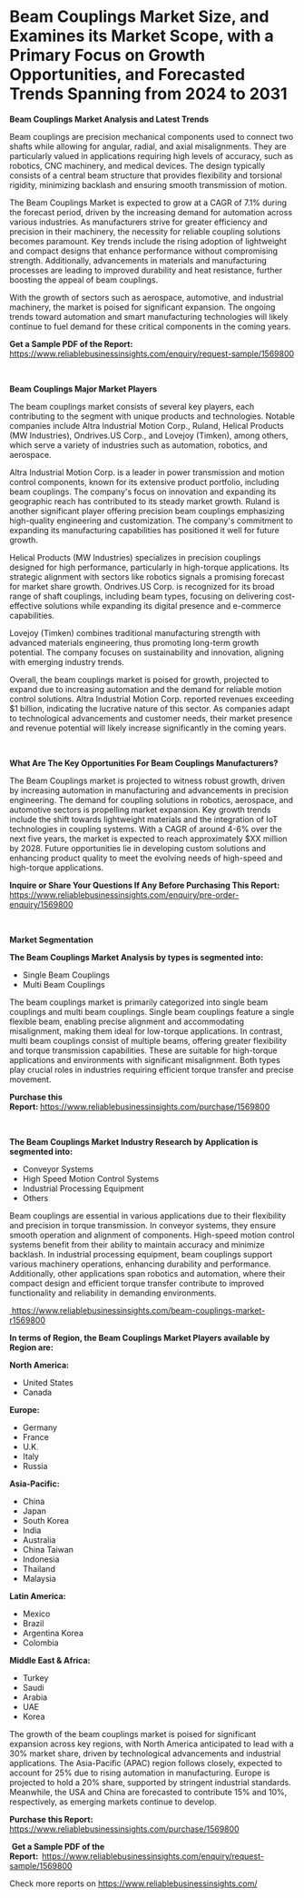 <p><h1>Beam Couplings Market Size, and Examines its Market Scope, with a Primary Focus on Growth Opportunities, and Forecasted Trends Spanning from 2024 to 2031</h1></p><p><strong>Beam Couplings Market Analysis and Latest Trends</strong></p>
<p><p>Beam couplings are precision mechanical components used to connect two shafts while allowing for angular, radial, and axial misalignments. They are particularly valued in applications requiring high levels of accuracy, such as robotics, CNC machinery, and medical devices. The design typically consists of a central beam structure that provides flexibility and torsional rigidity, minimizing backlash and ensuring smooth transmission of motion.</p><p>The Beam Couplings Market is expected to grow at a CAGR of 7.1% during the forecast period, driven by the increasing demand for automation across various industries. As manufacturers strive for greater efficiency and precision in their machinery, the necessity for reliable coupling solutions becomes paramount. Key trends include the rising adoption of lightweight and compact designs that enhance performance without compromising strength. Additionally, advancements in materials and manufacturing processes are leading to improved durability and heat resistance, further boosting the appeal of beam couplings.</p><p>With the growth of sectors such as aerospace, automotive, and industrial machinery, the market is poised for significant expansion. The ongoing trends toward automation and smart manufacturing technologies will likely continue to fuel demand for these critical components in the coming years.</p></p>
<p><strong>Get a Sample PDF of the Report:&nbsp;</strong> <a href="https://www.reliablebusinessinsights.com/enquiry/request-sample/1569800?utm_campaign=60&utm_medium=2&utm_source=Github&utm_content=ia&utm_term=29122024&utm_id=beam-couplings">https://www.reliablebusinessinsights.com/enquiry/request-sample/1569800</a></p>
<p>&nbsp;</p>
<p><strong>Beam Couplings Major Market Players</strong></p>
<p><p>The beam couplings market consists of several key players, each contributing to the segment with unique products and technologies. Notable companies include Altra Industrial Motion Corp., Ruland, Helical Products (MW Industries), Ondrives.US Corp., and Lovejoy (Timken), among others, which serve a variety of industries such as automation, robotics, and aerospace.</p><p>Altra Industrial Motion Corp. is a leader in power transmission and motion control components, known for its extensive product portfolio, including beam couplings. The company's focus on innovation and expanding its geographic reach has contributed to its steady market growth. Ruland is another significant player offering precision beam couplings emphasizing high-quality engineering and customization. The company's commitment to expanding its manufacturing capabilities has positioned it well for future growth.</p><p>Helical Products (MW Industries) specializes in precision couplings designed for high performance, particularly in high-torque applications. Its strategic alignment with sectors like robotics signals a promising forecast for market share growth. Ondrives.US Corp. is recognized for its broad range of shaft couplings, including beam types, focusing on delivering cost-effective solutions while expanding its digital presence and e-commerce capabilities.</p><p>Lovejoy (Timken) combines traditional manufacturing strength with advanced materials engineering, thus promoting long-term growth potential. The company focuses on sustainability and innovation, aligning with emerging industry trends.</p><p>Overall, the beam couplings market is poised for growth, projected to expand due to increasing automation and the demand for reliable motion control solutions. Altra Industrial Motion Corp. reported revenues exceeding $1 billion, indicating the lucrative nature of this sector. As companies adapt to technological advancements and customer needs, their market presence and revenue potential will likely increase significantly in the coming years.</p></p>
<p>&nbsp;</p>
<p><strong>What Are The Key Opportunities For Beam Couplings Manufacturers?</strong></p>
<p><p>The Beam Couplings market is projected to witness robust growth, driven by increasing automation in manufacturing and advancements in precision engineering. The demand for coupling solutions in robotics, aerospace, and automotive sectors is propelling market expansion. Key growth trends include the shift towards lightweight materials and the integration of IoT technologies in coupling systems. With a CAGR of around 4-6% over the next five years, the market is expected to reach approximately $XX million by 2028. Future opportunities lie in developing custom solutions and enhancing product quality to meet the evolving needs of high-speed and high-torque applications.</p></p>
<p><strong>Inquire or Share Your Questions If Any Before Purchasing This Report:</strong> <a href="https://www.reliablebusinessinsights.com/enquiry/pre-order-enquiry/1569800?utm_campaign=60&utm_medium=2&utm_source=Github&utm_content=ia&utm_term=29122024&utm_id=beam-couplings">https://www.reliablebusinessinsights.com/enquiry/pre-order-enquiry/1569800</a></p>
<p>&nbsp;</p>
<p><strong>Market Segmentation</strong></p>
<p><strong>The Beam Couplings Market Analysis by types is segmented into:</strong></p>
<p><ul><li>Single Beam Couplings</li><li>Multi Beam Couplings</li></ul></p>
<p><p>The beam couplings market is primarily categorized into single beam couplings and multi beam couplings. Single beam couplings feature a single flexible beam, enabling precise alignment and accommodating misalignment, making them ideal for low-torque applications. In contrast, multi beam couplings consist of multiple beams, offering greater flexibility and torque transmission capabilities. These are suitable for high-torque applications and environments with significant misalignment. Both types play crucial roles in industries requiring efficient torque transfer and precise movement.</p></p>
<p><strong>Purchase this Report:&nbsp;</strong><a href="https://www.reliablebusinessinsights.com/purchase/1569800?utm_campaign=60&utm_medium=2&utm_source=Github&utm_content=ia&utm_term=29122024&utm_id=beam-couplings">https://www.reliablebusinessinsights.com/purchase/1569800</a></p>
<p>&nbsp;</p>
<p><strong>The Beam Couplings Market Industry Research by Application is segmented into:</strong></p>
<p><ul><li>Conveyor Systems</li><li>High Speed Motion Control Systems</li><li>Industrial Processing Equipment</li><li>Others</li></ul></p>
<p><p>Beam couplings are essential in various applications due to their flexibility and precision in torque transmission. In conveyor systems, they ensure smooth operation and alignment of components. High-speed motion control systems benefit from their ability to maintain accuracy and minimize backlash. In industrial processing equipment, beam couplings support various machinery operations, enhancing durability and performance. Additionally, other applications span robotics and automation, where their compact design and efficient torque transfer contribute to improved functionality and reliability in demanding environments.</p></p>
<p><a href="https://www.reliablebusinessinsights.com/beam-couplings-market-r1569800?utm_campaign=60&utm_medium=2&utm_source=Github&utm_content=ia&utm_term=29122024&utm_id=beam-couplings">&nbsp;https://www.reliablebusinessinsights.com/beam-couplings-market-r1569800</a></p>
<p><strong>In terms of Region, the Beam Couplings Market Players available by Region are:</strong></p>
<p>
    <p> <strong> North America: </strong>
        <ul>
            <li>United States</li>
            <li>Canada</li>
        </ul>
        </p> 
    <p> <strong> Europe: </strong>
        <ul>
            <li>Germany</li>
            <li>France</li>
            <li>U.K.</li>
            <li>Italy</li>
            <li>Russia</li>
        </ul>
        </p> 
    <p> <strong> Asia-Pacific: </strong>
        <ul>
            <li>China</li>
            <li>Japan</li>
            <li>South Korea</li>
            <li>India</li>
            <li>Australia</li>
            <li>China Taiwan</li>
            <li>Indonesia</li>
            <li>Thailand</li>
            <li>Malaysia</li>
        </ul>
        </p> 
    <p> <strong> Latin America: </strong>
        <ul>
            <li>Mexico</li>
            <li>Brazil</li>
            <li>Argentina Korea</li>
            <li>Colombia</li>
        </ul>
        </p> 
    <p> <strong> Middle East & Africa: </strong>
        <ul>
            <li>Turkey</li>
            <li>Saudi</li>
            <li>Arabia</li>
            <li>UAE</li>
            <li>Korea</li>
        </ul>
    </p>
    </p>
<p><p>The growth of the beam couplings market is poised for significant expansion across key regions, with North America anticipated to lead with a 30% market share, driven by technological advancements and industrial applications. The Asia-Pacific (APAC) region follows closely, expected to account for 25% due to rising automation in manufacturing. Europe is projected to hold a 20% share, supported by stringent industrial standards. Meanwhile, the USA and China are forecasted to contribute 15% and 10%, respectively, as emerging markets continue to develop.</p></p>
<p><strong>Purchase this Report: </strong><a href="https://www.reliablebusinessinsights.com/purchase/1569800?utm_campaign=60&utm_medium=2&utm_source=Github&utm_content=ia&utm_term=29122024&utm_id=beam-couplings">https://www.reliablebusinessinsights.com/purchase/1569800</a></p>
<p>&nbsp;<strong>Get a Sample PDF of the Report:&nbsp;&nbsp;</strong><a href="https://www.reliablebusinessinsights.com/enquiry/request-sample/1569800?utm_campaign=60&utm_medium=2&utm_source=Github&utm_content=ia&utm_term=29122024&utm_id=beam-couplings">https://www.reliablebusinessinsights.com/enquiry/request-sample/1569800</a></p>
<p><strong></strong></p>
<p>Check more reports on <a href="https://www.reliablebusinessinsights.com/?utm_campaign=60&utm_medium=2&utm_source=Github&utm_content=ia&utm_term=29122024&utm_id=beam-couplings">https://www.reliablebusinessinsights.com/</a></p>